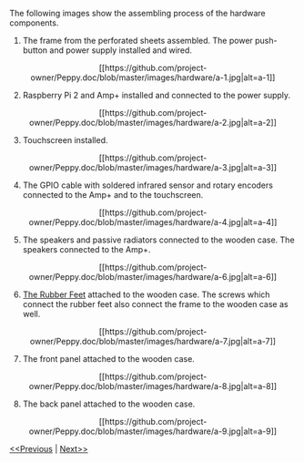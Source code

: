 The following images show the assembling process of the hardware components.

1. The frame from the perforated sheets assembled. The power push-button and power supply installed and wired.
<p align="center">
[[https://github.com/project-owner/Peppy.doc/blob/master/images/hardware/a-1.jpg|alt=a-1]]
</p>

2. Raspberry Pi 2 and Amp+ installed and connected to the power supply.
<p align="center">
[[https://github.com/project-owner/Peppy.doc/blob/master/images/hardware/a-2.jpg|alt=a-2]]
</p>

3. Touchscreen installed.
<p align="center">
[[https://github.com/project-owner/Peppy.doc/blob/master/images/hardware/a-3.jpg|alt=a-3]]
</p>

4. The GPIO cable with soldered infrared sensor and rotary encoders connected to the Amp+ and to the touchscreen.
<p align="center">
[[https://github.com/project-owner/Peppy.doc/blob/master/images/hardware/a-4.jpg|alt=a-4]]
</p>

5. The speakers and passive radiators connected to the wooden case. The speakers connected to the Amp+.
<p align="center">
[[https://github.com/project-owner/Peppy.doc/blob/master/images/hardware/a-6.jpg|alt=a-6]]
</p>

6. [The Rubber Feet](http://www.ebay.com/itm/TWENTY-20-MEDIUM-ROUND-RUBBER-FEET-FOR-AMPS-RADIO-GEAR-CASES-FREE-S-H-/350667575980) attached to the wooden case. The screws which connect the rubber feet also connect the frame to the wooden case as well.
<p align="center">
[[https://github.com/project-owner/Peppy.doc/blob/master/images/hardware/a-7.jpg|alt=a-7]]
</p>

7. The front panel attached to the wooden case.
<p align="center">
[[https://github.com/project-owner/Peppy.doc/blob/master/images/hardware/a-8.jpg|alt=a-8]]
</p>

8. The back panel attached to the wooden case.
<p align="center">
[[https://github.com/project-owner/Peppy.doc/blob/master/images/hardware/a-9.jpg|alt=a-9]]
</p>

[<<Previous](https://github.com/project-owner/Peppy.doc/wiki/Networking) | [Next>>](https://github.com/project-owner/Peppy.doc/wiki/Software)